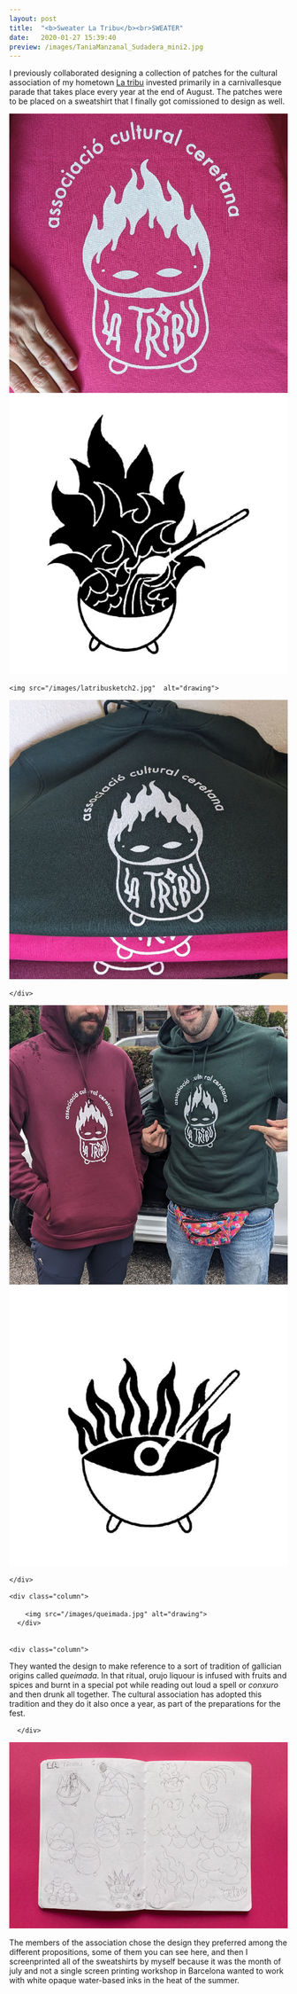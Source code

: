 ```yaml
---
layout: post
title:  "<b>Sweater La Tribu</b><br>SWEATER"
date:   2020-01-27 15:39:40
preview: /images/TaniaManzanal_Sudadera_mini2.jpg
---
```




I previously collaborated designing a collection of patches for the cultural association of my hometown <a href="https://www.instagram.com/som_tribu_/">La tribu</a> invested primarily in a carnivallesque parade that takes place every year at the end of August. The patches were to be placed on a sweatshirt that I finally got comissioned to design as well.

<div class="row">
<div class="column">
  <img src="/images/latribu1.jpg"  alt="drawing">

</div>


<div class="column">
<img src="/images/latribusketch3.jpg" alt="drawing">
 </div>

 </div>


<div class="row">

  <div class="column">

    <img src="/images/latribusketch2.jpg"  alt="drawing">
  </div>


  <div class="column">
  <img src="/images/latribu2.jpg"  alt="drawing">
   </div>


    </div>

  <div class="row">
  <div class="column">
  <img src="/images/latribu4.jpg" alt="drawing">

  </div>


  <div class="column">
  <img src="/images/latribusketch1.jpg"  alt="drawing">
    </div>

    </div>

  <div class="row">

    <div class="column">

        <img src="/images/queimada.jpg" alt="drawing">
      </div>


    <div class="column">
They wanted the design to make reference to a sort of tradition of gallician origins called <i>queimada</i>. In that ritual, orujo liquour is infused with fruits and spices and burnt in a special pot while reading out loud a spell or <i>conxuro</i> and then drunk all together. The cultural association has adopted this tradition and they do it also once a year, as part of the preparations for the fest.<br>
       </div>


      </div>

  <img src="/images/TaniaManzanal_latribu_sketches.gif" alt="drawing">

The members of the association chose the design they preferred among the different propositions, some of them you can see here, and then I screenprinted all of the sweatshirts by myself because it was the month of july and not a single screen printing workshop in Barcelona wanted to work with white opaque water-based inks in the heat of the summer.
